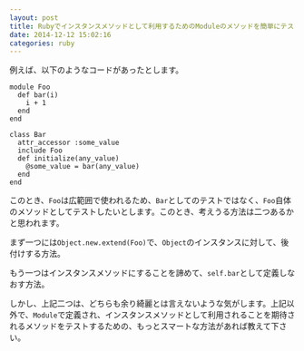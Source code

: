 ```yaml
---
layout: post
title: Rubyでインスタンスメソッドとして利用するためのModuleのメソッドを簡単にテストする方法
date: 2014-12-12 15:02:16
categories: ruby
---
```

<!-- {% raw %} -->
<p>例えば、以下のようなコードがあったとします。</p>

<pre><code>module Foo
  def bar(i)
    i + 1
  end
end

class Bar
  attr_accessor :some_value
  include Foo
  def initialize(any_value)
    @some_value = bar(any_value)
  end
end
</code></pre>

<p>このとき、<code>Foo</code>は広範囲で使われるため、<code>Bar</code>としてのテストではなく、<code>Foo</code>自体のメソッドとしてテストしたいとします。このとき、考えうる方法は二つあるかと思われます。</p>

<p>まず一つには<code>Object.new.extend(Foo)</code>で、<code>Object</code>のインスタンスに対して、後付けする方法。</p>

<p>もう一つはインスタンスメソッドにすることを諦めて、<code>self.bar</code>として定義しなおす方法。</p>

<p>しかし、上記二つは、どちらも余り綺麗とは言えないような気がします。上記以外で、<code>Module</code>で定義され、インスタンスメソッドとして利用されることを期待されるメソッドをテストするための、もっとスマートな方法があれば教えて下さい。</p>
<!-- {% endraw %} -->
